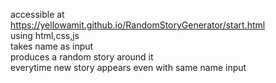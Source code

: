 accessible at <br>https://yellowamit.github.io/RandomStoryGenerator/start.html<br>
using html,css,js<br>
takes name as input<br>
produces a random story around it<br>
everytime new story appears even with same name input
